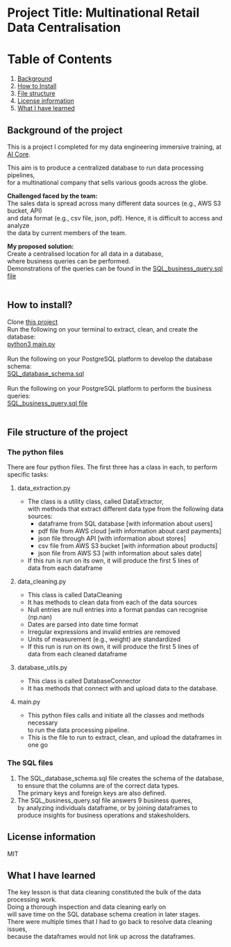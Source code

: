 # Project Title: Multinational Retail Data Centralisation

#    Table of Contents
1. [Background](#background)
2. [How to Install](#install)
3. [File structure](#file_structure) 
4. [License information](#license) 
5. [What I have learned](#learned) 


##   Background of the project <a name="background"></a>
This is a project I completed for my data engineering immersive training, at [AI Core](https://www.theaicore.com/).

This aim is to produce a centralized database to run data processing pipelines,<br/>
for a multinational company that sells various goods across the globe.<br/>

**Challenged faced by the team:**<br/>
The sales data is spread across many different data sources (e.g., AWS S3 bucket, API)<br/>
and data format (e.g., csv file, json, pdf). Hence, it is difficult to access and analyze<br/>
the data by current members of the team.<br/>

**My proposed solution:**<br/>
Create a centralised location for all data in a database,<br/>
where business queries can be performed.<br/>
Demonstrations of the queries can be found in the [SQL_business_query.sql file](https://github.com/verbonbon/multinational-retail-data-centralisation/blob/main/SQL_business_query.sql)<br/>
<br/>

##    How to install? <a name="install"></a>
Clone [this project](https://github.com/verbonbon/multinational-retail-data-centralisation) 
<br/> 
Run the following on your terminal to extract, clean, and create the database: <br/> 
[python3 main.py](https://github.com/verbonbon/multinational-retail-data-centralisation/blob/main/main.py) <br/>
<br/>
Run the following on your PostgreSQL platform to develop the database schema: <br/>
[SQL_database_schema.sql](https://github.com/verbonbon/multinational-retail-data-centralisation/blob/main/SQL_database_schema.sql)<br/>
<br/>
Run the following on your PostgreSQL platform to perform the business queries: <br/>
[SQL_business_query.sql file](https://github.com/verbonbon/multinational-retail-data-centralisation/blob/main/SQL_business_query.sql)<br/>
<br/>

##    File structure of the project <a name="file_structure"></a>
### The python files
There are four python files. The first three has a class in each, to perform specific tasks:<br/>
1. data_extraction.py
    - The class is a utility class, called DataExtractor,<br/>
     with methods that extract different data type from the following data sources:<br/>
        - dataframe from SQL database [with information about users]
        - pdf file from AWS cloud [with information about card payments]
        - json file through API [with information about stores]
        - csv file from AWS S3 bucket [with information about products]
        - json file from AWS S3 [with information about sales date]
    - If this run is run on its own, it will produce the first 5 lines of<br/>
    data from each dataframe<br/>

2. data_cleaning.py
    - This class is called DataCleaning
    - It has methods to clean data from each of the data sources
    - Null entries are null entries into a format pandas can recognise (np.nan)
    - Dates are parsed into date time format
    - Irregular expressions and invalid entries are removed
    - Units of measurement (e.g., weight) are standardized<br/>
    - If this run is run on its own, it will produce the first 5 lines of<br/>
    data from each cleaned dataframe<br/> 

3. database_utils.py
    - This class is called DatabaseConnector
    - It has methods that connect with and upload data to the database.<br/>

4. main.py
    - This python files calls and initiate all the classes and methods necessary<br/>
    to run the data processing pipeline. 
    - This is the file to run to extract, clean, and upload the dataframes in one go<br/>

### The SQL files
1. The SQL_database_schema.sql file creates the schema of the database, <br/>
to ensure that the columns are of the correct data types.<br/>
The primary keys and foreign keys are also defined.  
2. The SQL_business_query.sql file answers 9 business queres, <br/>
by analyzing individuals dataframe, or by joining dataframes to <br/>
produce insights for business operations and stakesholders.<br/>

##    License information <a name="license"></a>
MIT <br/>

##    What I have learned <a name="learned"></a>
The key lesson is that data cleaning constituted the bulk of the data processing work.<br/>
Doing a thorough inspection and data cleaning early on<br/>
will save time on the SQL database schema creation in later stages. <br/>
There were multiple times that I had to go back to resolve data cleaning issues,<br/>
because the dataframes would not link up across the dataframes.<br/>
